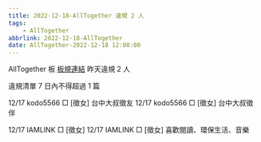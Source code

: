 ```yaml
---
title: 2022-12-18-AllTogether 違規 2 人
tags:
    - AllTogether
abbrlink: 2022-12-18-AllTogether
date: AllTogether-2022-12-18 12:00:00
---
```

AllTogether 板 [板規連結](https://www.ptt.cc/bbs/AllTogether/M.1643211430.A.5FB.html)
昨天違規 2 人
<!-- more -->

違規清單
7 日內不得超過 1 篇

12/17 kodo5566 □ [徵女] 台中大叔徵友
12/17 kodo5566 □ [徵女] 台中大叔徵伴

12/17 IAMLINK □ [徵女]
12/17 IAMLINK □ [徵女] 喜歡閱讀、環保生活、音樂